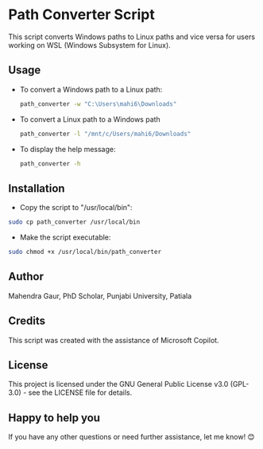 # Path Converter Script

This script converts Windows paths to Linux paths and vice versa for users working on WSL (Windows Subsystem for Linux).

## Usage

- To convert a Windows path to a Linux path:
  ```bash
  path_converter -w "C:\Users\mahi6\Downloads"
  ```

- To convert a Linux path to a Windows path
  ```bash
  path_converter -l "/mnt/c/Users/mahi6/Downloads"
  ```

- To display the help message:
  ```bash
  path_converter -h
  ```

## Installation
- Copy the script to "/usr/local/bin":
```bash
sudo cp path_converter /usr/local/bin
```
- Make the script executable:
```bash
sudo chmod +x /usr/local/bin/path_converter
```
## Author
Mahendra Gaur, PhD Scholar, Punjabi University, Patiala

## Credits
This script was created with the assistance of Microsoft Copilot.

## License
This project is licensed under the GNU General Public License v3.0 (GPL-3.0) - see the LICENSE file for details.

## Happy to help you
If you have any other questions or need further assistance, let me know! 😊
